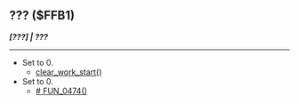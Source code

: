 ## ??? ($FFB1)
___[???] | ???___

---

- Set to 0.
	- [clear_work_start()](bank0/clear_work_start.md)
- Set to 0.
	- [# FUN_0474()](bank0/FUN_0474.md)